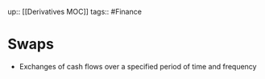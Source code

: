 up:: [[Derivatives MOC]]
tags:: #Finance 
# Swaps
- Exchanges of cash flows over a specified period of time and frequency